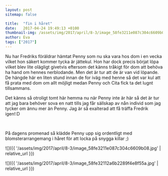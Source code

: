 ```yaml
---
layout: post
sitemap: false

title:  "fin i håret"
date:   2017-04-24 19:49:13 +0100
thumbnail-img: /assets/img/2017/april/8-3/image_58fe3211e087c304c6609b08.jpg
author: Eva
tags: ["2017"]
---
```


Nu har Fredriks föräldrar hämtat Penny som nu ska vara hos dom i en vecka vilket hon säkert kommer tycka är jättekul. Hon har dock precis börjat löpa vilket blev lite olägligt givetvis eftersom det känns tråkigt för dom att behöva ha hand om hennes nerblodande. Men det är tur att de är van vid löpande. De hängde här en liten stund innan de for iväg med henne så det var kul att få prata med dom om allt möjligt medan Penny och Cita fick ta det lugnt tillsammans. 

Det känns så otroligt tomt här hemma nu när Penny inte är här så det är tur att jag bara behöver sova en natt tills jag får sällskap av nån individ som jag tycker om ännu mer än Penny. Jag är så exalterad att få träffa Fredrik igen!:D 




 




På dagens promenad så klädde Penny upp sig ordentligt med blomsterarrangemang i håret för att locka på snygga killar ;)

![]({{ '/assets/img/2017/april/8-3/image_58fe3211e087c304c6609b08.jpg'  | relative_url }})

![]({{ '/assets/img/2017/april/8-3/image_58fe32112a6b2289f4e8f55a.jpg'  | relative_url }})

